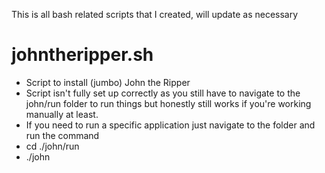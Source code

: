 This is all bash related scripts that I created, will update as necessary

# johntheripper.sh
- Script to install (jumbo) John the Ripper
- Script isn't fully set up correctly as you still have to navigate to the john/run folder to run things but honestly still works if you're working manually at least.
- If you need to run a specific application just navigate to the folder and run the command
-   cd ./john/run
-   ./john <file>
